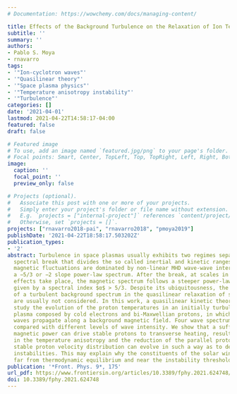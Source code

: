 ```yaml
---
# Documentation: https://wowchemy.com/docs/managing-content/

title: Effects of the Background Turbulence on the Relaxation of Ion Temperature Anisotropy  in Space Plasmas
subtitle: ''
summary: ''
authors:
- Pablo S. Moya
- rnavarro
tags:
- '"Ion-cyclotron waves"'
- '"Quasilinear theory"'
- '"Space plasma physics"'
- '"Temperature anisotropy instability"'
- '"Turbulence"'
categories: []
date: '2021-04-01'
lastmod: 2021-04-22T14:58:17-04:00
featured: false
draft: false

# Featured image
# To use, add an image named `featured.jpg/png` to your page's folder.
# Focal points: Smart, Center, TopLeft, Top, TopRight, Left, Right, BottomLeft, Bottom, BottomRight.
image:
  caption: ''
  focal_point: ''
  preview_only: false

# Projects (optional).
#   Associate this post with one or more of your projects.
#   Simply enter your project's folder or file name without extension.
#   E.g. `projects = ["internal-project"]` references `content/project/deep-learning/index.md`.
#   Otherwise, set `projects = []`.
projects: ["rnavarro2018-pai", "rnavarro2018", "pmoya2019"]
publishDate: '2021-04-22T18:58:17.503202Z'
publication_types:
- '2'
abstract: Turbulence in space plasmas usually exhibits two regimes separated by a
  spectral break that divides the so called inertial and kinetic ranges. Large scale
  magnetic fluctuations are dominated by non-linear MHD wave-wave interactions following
  a −5/3 or −2 slope power-law spectrum. After the break, at scales in which kinetic
  effects take place, the magnetic spectrum follows a steeper power-law k −$α$ shape
  given by a spectral index $α$ > 5/3. Despite its ubiquitousness, the possible effects
  of a turbulent background spectrum in the quasilinear relaxation of solar wind temperatures
  are usually not considered. In this work, a quasilinear kinetic theory is used to
  study the evolution of the proton temperatures in an initially turbulent collisionless
  plasma composed by cold electrons and bi-Maxwellian protons, in which electromagnetic
  waves propagate along a background magnetic field. Four wave spectrum shapes are
  compared with different levels of wave intensity. We show that a sufficient turbulent
  magnetic power can drive stable protons to transverse heating, resulting in an increase
  in the temperature anisotropy and the reduction of the parallel proton beta. Thus,
  stable proton velocity distribution can evolve in such a way as to develop kinetic
  instabilities. This may explain why the constituents of the solar wind can be observed
  far from thermodynamic equilibrium and near the instability thresholds.
publication: '*Front. Phys. 9*, 175'
url_pdf: https://www.frontiersin.org/articles/10.3389/fphy.2021.624748/full
doi: 10.3389/fphy.2021.624748
---
```

